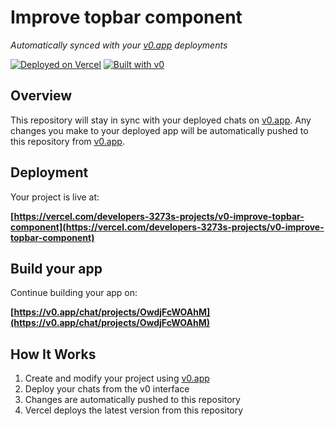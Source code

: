 # Improve topbar component

*Automatically synced with your [v0.app](https://v0.app) deployments*

[![Deployed on Vercel](https://img.shields.io/badge/Deployed%20on-Vercel-black?style=for-the-badge&logo=vercel)](https://vercel.com/developers-3273s-projects/v0-improve-topbar-component)
[![Built with v0](https://img.shields.io/badge/Built%20with-v0.app-black?style=for-the-badge)](https://v0.app/chat/projects/OwdjFcWOAhM)

## Overview

This repository will stay in sync with your deployed chats on [v0.app](https://v0.app).
Any changes you make to your deployed app will be automatically pushed to this repository from [v0.app](https://v0.app).

## Deployment

Your project is live at:

**[https://vercel.com/developers-3273s-projects/v0-improve-topbar-component](https://vercel.com/developers-3273s-projects/v0-improve-topbar-component)**

## Build your app

Continue building your app on:

**[https://v0.app/chat/projects/OwdjFcWOAhM](https://v0.app/chat/projects/OwdjFcWOAhM)**

## How It Works

1. Create and modify your project using [v0.app](https://v0.app)
2. Deploy your chats from the v0 interface
3. Changes are automatically pushed to this repository
4. Vercel deploys the latest version from this repository